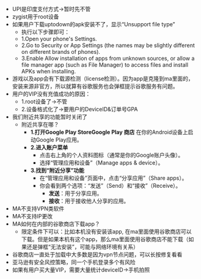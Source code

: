 - UPI是印度支付方式->暂时先不管
- zygist用于root设备
- 如果用户下载uptodown的apk安装不了，显示“Unsupport file type”
	- 执行以下步骤即可：
	- 1.Open your phone's Settings.
	- 2.Go to Security or App Settings (the names may be slightly different on different brands of phones).
	- 3.Enable Allow installation of apps from unknown sources, or allow a file manager app (such as File Manager) to access files and install APKs when installing.
- 游戏以及app会有下载源检测（license检测）。因为app是克隆到ma里面的，安装来源非官方，所以就算有谷歌服务也会弹框提示谷歌服务有问题。
- 用户的VIP没有充值成功的原因：
	- 1.root设备了->不管
	- 2.设备格式化了->要用户的DeviceID&订单号GPA
- 我们附近共享的功能暂时关闭了
	- 附近共享在哪？
		- **1.打开Google Play StoreGoogle Play 商店**
		  在你的Android设备上启动Google Play应用。
		- **2.进入账户菜单**
			- 点击右上角的个人资料图标（通常是你的Google账户头像）。
			- 选择“管理应用和设备”（Manage apps & device）。
		- **3.找到“附近分享”功能**
			- 在“管理应用和设备”页面中，点击“分享应用”（Share apps）。
			- 你会看到两个选项：“发送”（Send）和“接收”（Receive）。
				- **发送**：用于分享应用。
				- **接收**：用于接收他人分享的应用。
- MA不支持VPN类软件
- MA不支持IP更改
- MA如何在内部的谷歌商店下载app？
	- 限定条件下可以：比如本机没有安装该app, 在ma里面使用谷歌商店可以下载。但是如果本机有这个app，那么ma里面使用谷歌商店不能下载（如果还是弹框“无法安装”，可能与网络环境有关系）
- 谷歌商店一直处于加载中大多数是因为vpn节点问题，可以长按修复看看
- 亚马逊有安全风控策略，同一个手机登录多个有风险
- 如果有用户买大量VIP，需要大量统计deviceID->手机拍照
